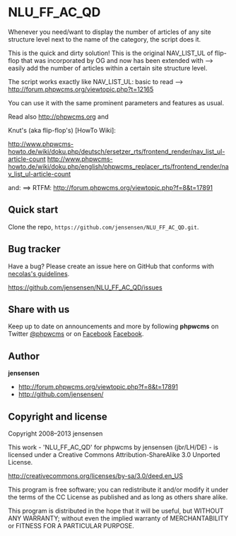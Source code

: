 NLU_FF_AC_QD
============

Whenever you need/want to display the number of articles of any site structure level next to the name of the category, the script does it.

This is the quick and dirty solution!
This is the original NAV_LIST_UL of flip-flop that was incorporated by OG and now has been extended with
--> easily add the number of articles within a certain site structure level.

The script works exactly like NAV_LIST_UL: basic to read --> http://forum.phpwcms.org/viewtopic.php?t=12165

You can use it with the same prominent parameters and features as usual.

Read also <http://phpwcms.org> and

Knut's (aka flip-flop's) [HowTo Wiki]:

http://www.phpwcms-howto.de/wiki/doku.php/deutsch/ersetzer_rts/frontend_render/nav_list_ul-article-count
http://www.phpwcms-howto.de/wiki/doku.php/english/phpwcms_replacer_rts/frontend_render/nav_list_ul-article-count


and: ==> RTFM: http://forum.phpwcms.org/viewtopic.php?f=8&t=17891



Quick start
-----------
Clone the repo, `https://github.com/jensensen/NLU_FF_AC_QD.git`.



Bug tracker
-----------

Have a bug? Please create an issue here on GitHub that conforms with [necolas's guidelines](https://github.com/necolas/issue-guidelines).

<https://github.com/jensensen/NLU_FF_AC_QD/issues>



Share with us
-------------

Keep up to date on announcements and more by following **phpwcms** on Twitter [@phpwcms](http://twitter.com/phpwcms) or on [Facebook](https://www.facebook.com/pages/phpwcms/162275020999) [Facebook](https://www.facebook.com/jens.bruckner.98).



Author
------

**jensensen**

+ <http://forum.phpwcms.org/viewtopic.php?f=8&t=17891>
+ <http://github.com/jensensen/>



Copyright and license
---------------------

Copyright 2008–2013 jensensen

This work - 'NLU_FF_AC_QD' for phpwcms by jensensen (jbr/LH/DE) - is licensed under a Creative Commons Attribution-ShareAlike 3.0 Unported License.

   <http://creativecommons.org/licenses/by-sa/3.0/deed.en_US>

This program is free software; you can redistribute it and/or
modify it under the terms of the CC License as published and as long as others share alike.

This program is distributed in the hope that it will be useful,
but WITHOUT ANY WARRANTY; without even the implied warranty of
MERCHANTABILITY or FITNESS FOR A PARTICULAR PURPOSE.
